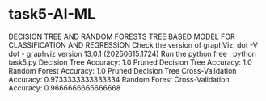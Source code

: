 # task5-AI-ML
DECISION TREE AND RANDOM FORESTS
TREE BASED MODEL FOR CLASSIFICATION AND REGRESSION
 Check the version of graphViz: dot -V
dot - graphviz version 13.0.1 (20250615.1724)
Run the python free : python task5.py
Decision Tree Accuracy: 1.0
Pruned Decision Tree Accuracy: 1.0
Random Forest Accuracy: 1.0
Pruned Decision Tree Cross-Validation Accuracy: 0.9733333333333334
Random Forest Cross-Validation Accuracy: 0.9666666666666668
